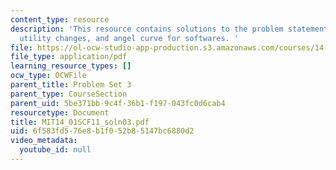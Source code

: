 ```yaml
---
content_type: resource
description: 'This resource contains solutions to the problem statements related to
  utility changes, and angel curve for softwares. '
file: https://ol-ocw-studio-app-production.s3.amazonaws.com/courses/14-01sc-principles-of-microeconomics-fall-2011/6f583fd576e8b1f052b85147bc6880d2_MIT14_01SCF11_soln03.pdf
file_type: application/pdf
learning_resource_types: []
ocw_type: OCWFile
parent_title: Problem Set 3
parent_type: CourseSection
parent_uid: 5be371bb-9c4f-36b1-f197-043fc0d6cab4
resourcetype: Document
title: MIT14_01SCF11_soln03.pdf
uid: 6f583fd5-76e8-b1f0-52b8-5147bc6880d2
video_metadata:
  youtube_id: null
---
```

